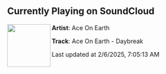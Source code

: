 ## Currently Playing on SoundCloud

[<img align="left" width="100" src="https://i1.sndcdn.com/artworks-mzRSQfxlfWwy8mHo-61O9iA-t500x500.png">](https://soundcloud.com/psychocybinrec/aceonearthdaybreak)

**Artist**: Ace On Earth 

**Track**: Ace On Earth - Daybreak

Last updated at 2/6/2025, 7:05:13 AM
